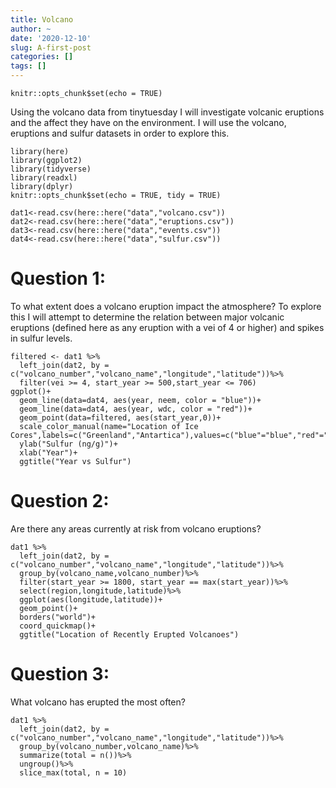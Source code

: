 ```yaml
---
title: Volcano
author: ~
date: '2020-12-10'
slug: A-first-post
categories: []
tags: []
---
```

```{r setup, include=FALSE}
knitr::opts_chunk$set(echo = TRUE)
```

Using the volcano data from tinytuesday I will investigate volcanic eruptions and the affect they have on the environment. I will use the volcano, eruptions and sulfur datasets in order to explore this.

```{r, message=FALSE}
library(here)
library(ggplot2)
library(tidyverse)
library(readxl)
library(dplyr)
knitr::opts_chunk$set(echo = TRUE, tidy = TRUE)
```

```{r}
dat1<-read.csv(here::here("data","volcano.csv"))
dat2<-read.csv(here::here("data","eruptions.csv"))
dat3<-read.csv(here::here("data","events.csv"))
dat4<-read.csv(here::here("data","sulfur.csv"))
```

# Question 1:
To what extent does a volcano eruption impact the atmosphere? To explore this I will attempt to determine the relation between major volcanic eruptions (defined here as any eruption with a vei of 4 or higher) and spikes in sulfur levels.
```{r}
filtered <- dat1 %>%
  left_join(dat2, by = c("volcano_number","volcano_name","longitude","latitude"))%>%
  filter(vei >= 4, start_year >= 500,start_year <= 706)
ggplot()+
  geom_line(data=dat4, aes(year, neem, color = "blue"))+
  geom_line(data=dat4, aes(year, wdc, color = "red"))+
  geom_point(data=filtered, aes(start_year,0))+
  scale_color_manual(name="Location of Ice Cores",labels=c("Greenland","Antartica"),values=c("blue"="blue","red"="red"))+
  ylab("Sulfur (ng/g)")+
  xlab("Year")+
  ggtitle("Year vs Sulfur")
```

# Question 2:
Are there any areas currently at risk from volcano eruptions?
```{r}
dat1 %>%
  left_join(dat2, by = c("volcano_number","volcano_name","longitude","latitude"))%>%
  group_by(volcano_name,volcano_number)%>%
  filter(start_year >= 1800, start_year == max(start_year))%>%
  select(region,longitude,latitude)%>%
  ggplot(aes(longitude,latitude))+
  geom_point()+
  borders("world")+
  coord_quickmap()+
  ggtitle("Location of Recently Erupted Volcanoes")
```
# Question 3:
What volcano has erupted the most often?
```{r}
dat1 %>%
  left_join(dat2, by = c("volcano_number","volcano_name","longitude","latitude"))%>%
  group_by(volcano_number,volcano_name)%>%
  summarize(total = n())%>%
  ungroup()%>%
  slice_max(total, n = 10)
```